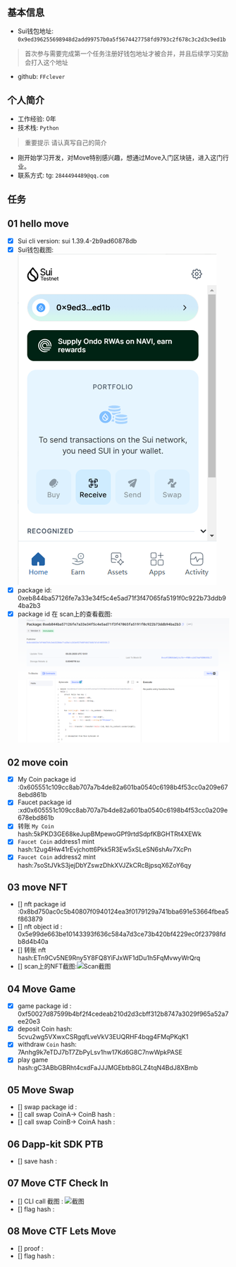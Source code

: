 ## 基本信息
- Sui钱包地址: `0x9ed396255698948d2add99757b0a5f5674427758fd9793c2f678c3c2d3c9ed1b`
> 首次参与需要完成第一个任务注册好钱包地址才被合并，并且后续学习奖励会打入这个地址
- github: `FFclever`

## 个人简介
- 工作经验: 0年
- 技术栈: `Python`
> 重要提示 请认真写自己的简介
- 刚开始学习开发，对Move特别感兴趣，想通过Move入门区块链，进入这门行业。
- 联系方式: tg: `2844494489@qq.com` 

## 任务 

##   01 hello move  
- [x] Sui cli version: sui 1.39.4-2b9ad60878db
- [x] Sui钱包截图: ![Sui钱包截图](./images/sui_wallet.png)
- [x] package id:  0xeb844ba57126fe7a33e34f5c4e5ad71f3f47065fa5191f0c922b73ddb94ba2b3
- [x] package id 在 scan上的查看截图:![Scan截图](./images/package_id.png)
 
##   02 move coin
- [x] My Coin package id :0x605551c109cc8ab707a7b4de82a601ba0540c6198b4f53cc0a209e678ebd861b
- [x] Faucet package id :xd0x605551c109cc8ab707a7b4de82a601ba0540c6198b4f53cc0a209e678ebd861b
- [x] 转账 `My Coin` hash:5kPKD3GE68keJupBMpewoGPf9rtdSdpfKBGHTRt4XEWk
- [x] `Faucet Coin` address1 mint hash:12ug4Hw41rEvjchott6Pkk5R3Ew5xSLeSN6shAv7XcPn
- [x] `Faucet Coin` address2 mint hash:7soStJVkS3jejDbYZswzDhkXVJZkCRcBjpsqX6ZoY6qy

##   03 move NFT
- [] nft package id :0x8bd750ac0c5b40807f0940124ea3f0179129a741bba691e53664fbea5f863879
- [] nft object id : 0x5e99de663be10143393f636c584a7d3ce73b420bf4229ec0f23798fdb8d4b40a
- [] 转账 nft  hash:ETn9Cv5NE9Rny5Y8FQ8YiFJxWF1dDu1h5FqMvwyWrQrq
- [] scan上的NFT截图:![Scan截图](./images/你的图片地址)

##   04 Move Game
- [x] game package id : 0xf50027d87599b4bf2f4cedeab210d2d3cbff312b8747a3029f965a52a7ee20e3
- [x] deposit Coin hash: 5cvu2wg5VXwxCSRgqfLveVkV3EUQRHF4bqg4FMqPKqK1
- [x] withdraw `Coin` hash: 7Anhg9k7eTDJ7bT7ZbPyLsv1hw17Kd6G8C7nwWpkPASE
- [x] play game hash:gC3ABbGBRht4cxdFaJJJMGEbtb8GLZ4tqN4BdJ8XBmb

##   05 Move Swap
- [] swap package id :
- [] call swap CoinA-> CoinB  hash :
- [] call swap CoinB-> CoinA  hash :

##   06 Dapp-kit SDK PTB
- [] save hash :

##   07 Move CTF Check In
- [] CLI call 截图 : ![截图](./images/你的图片地址)
- [] flag hash :

##   08 Move CTF Lets Move
- [] proof : 
- [] flag hash :

